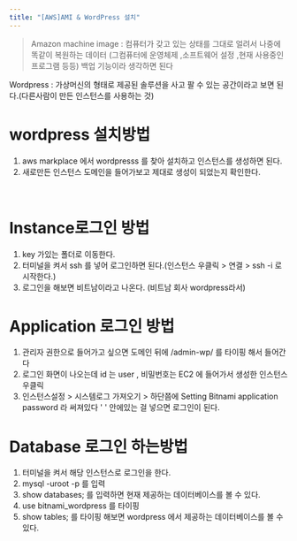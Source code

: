 ```yaml
---
title: "[AWS]AMI & WordPress 설치"
---
```


> Amazon machine image : 컴퓨터가 갖고 있는 상태를 그대로 얼려서 나중에 똑같이 복원하는 데이터 (그컴퓨터에 운영체제 ,소프트웨어 설정 ,현재 사용중인 프로그램 등등)
백업 기능이라 생각하면 된다

Wordpress : 가상머신의 형태로 제공된 솔루션을 사고 팔 수 있는 공간이라고 보면 된다.(다른사람이 만든 인스턴스를 사용하는 것)
#  wordpress 설치방법
1. aws markplace 에서 wordpresss 를 찾아 설치하고 인스턴스를 생성하면 된다.
2. 새로만든 인스턴스 도메인을 들어가보고 제대로 생성이 되었는지 확인한다.
<br/>

# Instance로그인 방법
1. key 가있는 폴더로 이동한다.<br/>
2. 터미널을 켜서  ssh 를 넣어 로그인하면 된다.(인스턴스 우클릭 > 연결 > ssh -i 로 시작한다.)<br/>
3. 로그인을 해보면 비트남이라고 나온다. (비트남 회사 wordpress라서)<br/>


# Application 로그인 방법
1. 관리자 권한으로 들어가고 싶으면 도메인 뒤에 /admin-wp/ 를 타이핑 해서 들어간다<br/>
2. 로그인 화면이 나오는데 id 는 user , 비밀번호는 EC2 에 들어가서 생성한 인스턴스 우클릭<br/>
3. 인스턴스설정 >  시스템로그 가져오기 > 하단쯤에   Setting Bitnami application password 라 써져있다 ' ' 안에있는 걸 넣으면 로그인이 된다.<br/>

# Database 로그인 하는방법
1. 터미널을 켜서 해당 인스턴스로 로그인을 한다.<br/>
2. mysql -uroot -p 를 입력<br/>
3. show databases; 를 입력하면 현재 제공하는 데이터베이스를 볼 수 있다.<br/>
4. use bitnami_wordpress 를 타이핑<br/>
5. show tables; 를 타이핑 해보면 wordpress 에서 제공하는 데이터베이스를 볼 수 있다.<br/>
